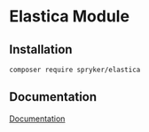 # Elastica Module

## Installation

```
composer require spryker/elastica
```

## Documentation

[Documentation](https://spryker.github.io)
